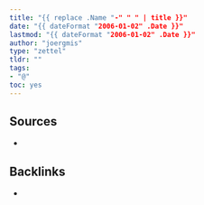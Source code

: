```yaml
---
title: "{{ replace .Name "-" " " | title }}"
date: "{{ dateFormat "2006-01-02" .Date }}"
lastmod: "{{ dateFormat "2006-01-02" .Date }}"
author: "joergmis"
type: "zettel"
tldr: ""
tags:
- "@"
toc: yes
---
```


## Sources

- []()

## Backlinks

- []()
